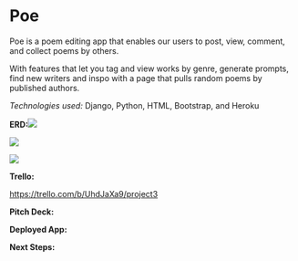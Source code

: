 # Poe
Poe is a poem editing app that enables our users to post, view, comment, and collect poems by others.

With features that let you tag and view works by genre, generate prompts, find new writers and inspo with a page that pulls random poems by published authors.

<em>Technologies used: </em>Django, Python, HTML, Bootstrap, and Heroku

<strong>ERD:</strong>![](https://i.postimg.cc/BnYbKSRL/Screen-Shot-2020-04-30-at-5-23-25-PM.png)

![](https://trello-attachments.s3.amazonaws.com/5eaa1afa5640f7531d3aa633/1200x886/cc50762fd56bd9eb7ddb2d80ea0f50e1/poe_homepage.jpeg.jpg)

![](https://trello-attachments.s3.amazonaws.com/5eaa1afa5640f7531d3aa633/1200x886/817745e45c2451e056aee2f01e8b0ef3/single_poem_page.jpeg.jpg)

<strong>Trello:</strong>

https://trello.com/b/UhdJaXa9/project3

<strong>Pitch Deck:</strong>

<strong>Deployed App:</strong>

<strong>Next Steps:</strong>
